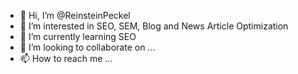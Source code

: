 - 👋 Hi, I’m @ReinsteinPeckel
- 👀 I’m interested in SEO, SEM, Blog and News Article Optimization
- 🌱 I’m currently learning SEO
- 💞️ I’m looking to collaborate on ...
- 📫 How to reach me ...

<!---
ReinsteinPeckel/ReinsteinPeckel is a ✨ special ✨ repository because its `README.md` (this file) appears on your GitHub profile.
You can click the Preview link to take a look at your changes.
--->
